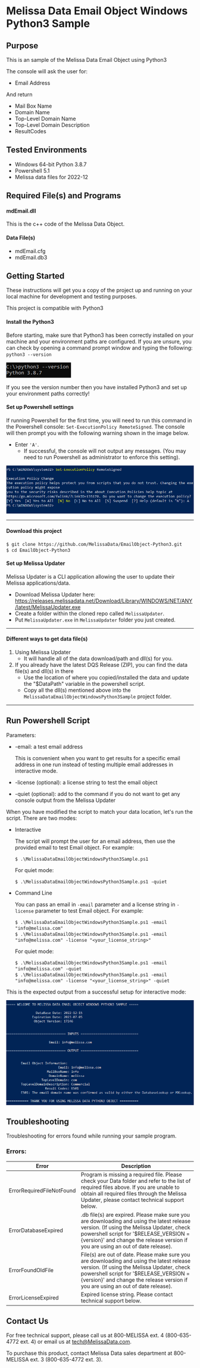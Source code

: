 # Melissa Data Email Object Windows Python3 Sample

## Purpose

This is an sample of the Melissa Data Email Object using Python3

The console will ask the user for:

- Email Address

And return 

- Mail Box Name
- Domain Name
- Top-Level Domain Name
- Top-Level Domain Description
- ResultCodes

## Tested Environments

- Windows 64-bit Python 3.8.7
- Powershell 5.1
- Melissa data files for 2022-12

## Required File(s) and Programs

#### mdEmail.dll

This is the c++ code of the Melissa Data Object.

#### Data File(s)
- mdEmail.cfg
- mdEmail.db3

## Getting Started
These instructions will get you a copy of the project up and running on your local machine for development and testing purposes.

This project is compatible with Python3

#### Install the Python3
Before starting, make sure that Python3 has been correctly installed on your machine and your environment paths are configured. 
If you are unsure, you can check by opening a command prompt window and typing the following:
`python3 --version`

 ![alt text](/screenshots/python_version.PNG)

If you see the version number then you have installed Python3 and set up your environment paths correctly!


#### Set up Powershell settings

If running Powershell for the first time, you will need to run this command in the Powershell console: `Set-ExecutionPolicy RemoteSigned`.
The console will then prompt you with the following warning shown in the image below. 
 - Enter `'A'`. 
 	- If successful, the console will not output any messages. (You may need to run Powershell as administrator to enforce this setting).
	
 ![alt text](/screenshots/powershell_executionpolicy.png)

----------------------------------------

#### Download this project
```
$ git clone https://github.com/MelissaData/EmailObject-Python3.git
$ cd EmailObject-Python3
```

#### Set up Melissa Updater 

Melissa Updater is a CLI application allowing the user to update their Melissa applications/data. 

- Download Melissa Updater here: <https://releases.melissadata.net/Download/Library/WINDOWS/NET/ANY/latest/MelissaUpdater.exe>
- Create a folder within the cloned repo called `MelissaUpdater`.
- Put `MelissaUpdater.exe` in `MelissaUpdater` folder you just created.

----------------------------------------

#### Different ways to get data file(s)
1.  Using Melissa Updater
	- It will handle all of the data download/path and dll(s) for you. 
2.  If you already have the latest DQS Release (ZIP), you can find the data file(s) and dll(s) in there
	- Use the location of where you copied/installed the data and update the "$DataPath" variable in the powershell script.
	- Copy all the dll(s) mentioned above into the `MelissaDataEmailObjectWindowsPython3Sample` project folder.
	
----------------------------------------

## Run Powershell Script
Parameters:
- -email: a test email address
 	
  This is convenient when you want to get results for a specific email address in one run instead of testing multiple email addresses in interactive mode.  

- -license (optional): a license string to test the email object
- -quiet (optional): add to the command if you do not want to get any console output from the Melissa Updater

When you have modified the script to match your data location, let's run the script. There are two modes:
- Interactive 

	The script will prompt the user for an email address, then use the provided email to test Email object. For example:
	```
	$ .\MelissaDataEmailObjectWindowsPython3Sample.ps1
	```
    For quiet mode:
    ```
    $ .\MelissaDataEmailObjectWindowsPython3Sample.ps1 -quiet
    ```
- Command Line 

	You can pass an email in ```-email``` parameter and a license string in ```-license``` parameter to test Email object. For example:
	```
    $ .\MelissaDataEmailObjectWindowsPython3Sample.ps1 -email "info@melissa.com" 
    $ .\MelissaDataEmailObjectWindowsPython3Sample.ps1 -email "info@melissa.com" -license "<your_license_string>"
    ```
	For quiet mode:
    ```
    $ .\MelissaDataEmailObjectWindowsPython3Sample.ps1 -email "info@melissa.com" -quiet
    $ .\MelissaDataEmailObjectWindowsPython3Sample.ps1 -email "info@melissa.com" -license "<your_license_string>" -quiet
    ```
This is the expected output from a successful setup for interactive mode:

![alt text](/screenshots/output.png)

    
## Troubleshooting

Troubleshooting for errors found while running your sample program.

### Errors:

| Error      | Description |
| ----------- | ----------- |
| ErrorRequiredFileNotFound      | Program is missing a required file. Please check your Data folder and refer to the list of required files above. If you are unable to obtain all required files through the Melissa Updater, please contact technical support below. |
| ErrorDatabaseExpired   | .db file(s) are expired. Please make sure you are downloading and using the latest release version. (If using the Melissa Updater, check powershell script for '$RELEASE_VERSION = {version}'  and change the release version if you are using an out of date release).     |
| ErrorFoundOldFile   | File(s) are out of date. Please make sure you are downloading and using the latest release version. (If using the Melissa Updater, check powershell script for '$RELEASE_VERSION = {version}'  and change the release version if you are using an out of date release).    |
| ErrorLicenseExpired   | Expired license string. Please contact technical support below. |


## Contact Us

For free technical support, please call us at 800-MELISSA ext. 4
(800-635-4772 ext. 4) or email us at tech@MelissaData.com.

To purchase this product, contact Melissa Data sales department at
800-MELISSA ext. 3 (800-635-4772 ext. 3).
